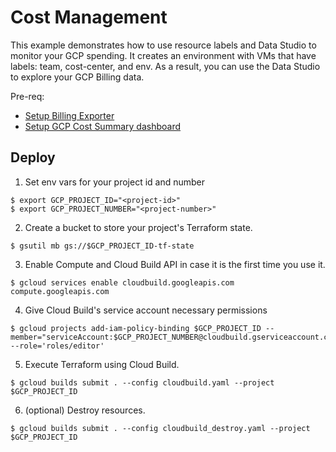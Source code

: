 # Cost Management

This example demonstrates how to use resource labels and Data Studio to monitor your GCP spending.
It creates an environment with VMs that have labels: team, cost-center, and env.
As a result, you can use the Data Studio to explore your GCP Billing data.

Pre-req:
- [Setup Billing Exporter](https://cloud.google.com/billing/docs/how-to/export-data-bigquery-setup)
- [Setup GCP Cost Summary dashboard](https://cloud.google.com/billing/docs/how-to/visualize-data)

## Deploy

1. Set env vars for your project id and number
```
$ export GCP_PROJECT_ID="<project-id>"
$ export GCP_PROJECT_NUMBER="<project-number>"
```

2. Create a bucket to store your project's Terraform state. 
```
$ gsutil mb gs://$GCP_PROJECT_ID-tf-state
```

3. Enable Compute and Cloud Build API in case it is the first time you use it.
```
$ gcloud services enable cloudbuild.googleapis.com compute.googleapis.com
```

4. Give Cloud Build's service account necessary permissions
```
$ gcloud projects add-iam-policy-binding $GCP_PROJECT_ID --member="serviceAccount:$GCP_PROJECT_NUMBER@cloudbuild.gserviceaccount.com" --role='roles/editor'
```

5. Execute Terraform using Cloud Build.
```
$ gcloud builds submit . --config cloudbuild.yaml --project $GCP_PROJECT_ID
```

6. (optional) Destroy resources.
```
$ gcloud builds submit . --config cloudbuild_destroy.yaml --project $GCP_PROJECT_ID
```